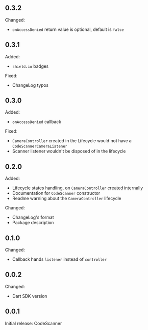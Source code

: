 ## 0.3.2

Changed:
* `onAccessDenied` return value is optional, default is `false`

## 0.3.1

Added:
* `shield.io` badges

Fixed:
* ChangeLog typos

## 0.3.0

Added:
* `onAccessDenied` callback

Fixed:
* `CameraController` created in the Lifecycle would not have a `CodeScannerCameraListener`
* Scanner listener wouldn't be disposed of in the lifecycle


## 0.2.0

Added:
* Lifecycle states handling, on `CameraController` created internally
* Documentation for `CodeScanner` constructor
* Readme warning about the `CameraController` lifecycle

Changed:
* ChangeLog's format
* Package description

## 0.1.0

Changed:
* Callback hands `listener` instead of `controller`

## 0.0.2

Changed:
* Dart SDK version

## 0.0.1

Initial release: CodeScanner

